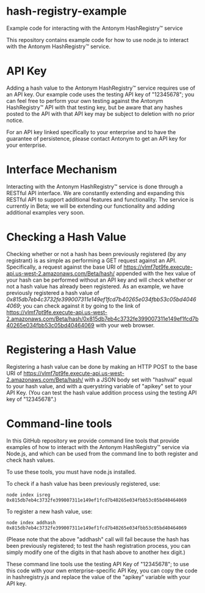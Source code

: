 # hash-registry-example
Example code for interacting with the Antonym HashRegistry™ service


This repository contains example code for how to use node.js to interact with the Antonym HashRegistry™ service.


# API Key

Adding a hash value to the Antonym HashRegistry™ service requires use of an API key.  Our example code uses the testing API key of "12345678"; you can feel free to perform your own testing against the Antonym HashRegistry™ API with that testing key, but be aware that any hashes posted to the API with that API key may be subject to deletion with no prior notice.  

For an API key linked specifically to your enterprise and to have the guarantee of persistence, please contact Antonym to get an API key for your enterprise.


# Interface Mechanism

Interacting with the Antonym HashRegistry™ service is done through a RESTful API interface.  We are constantly extending and expanding this RESTful API to support additional features and functionality.  The service is currently in Beta; we will be extending our functionality and adding additional examples very soon.


# Checking a Hash Value

Checking whether or not a hash has been previously registered (by any registrant) is as simple as performing a GET request against an API.  Specifically, a request against the base URI of https://vlmf7pt9fe.execute-api.us-west-2.amazonaws.com/Beta/hash/ appended with the hex value of your hash can be performed without an API key and will check whether or not a hash value has already been registered.  As an example, we have previously registered a hash value of *0x815db7eb4c3732fe399007311e149ef1fcd7b40265e034fbb53c05bd40464069*; you can check against it by going to the link of https://vlmf7pt9fe.execute-api.us-west-2.amazonaws.com/Beta/hash/0x815db7eb4c3732fe399007311e149ef1fcd7b40265e034fbb53c05bd40464069 with your web browser.


# Registering a Hash Value

Registering a hash value can be done by making an HTTP POST to the base URI of https://vlmf7pt9fe.execute-api.us-west-2.amazonaws.com/Beta/hash/ with a JSON body set with "hashval" equal to your hash value, and with a querystring variable of "apikey" set to your API Key.  (You can test the hash value addition process using the testing API key of "12345678".)


# Command-line tools

In this GitHub repository we provide command line tools that provide examples of how to interact with the Antonym HashRegistry™ service via Node.js, and which can be used from the command line to both register and check hash values. 

To use these tools, you must have node.js installed.

To check if a hash value has been previously registered, use:
	

	node index isreg 0x815db7eb4c3732fe399007311e149ef1fcd7b40265e034fbb53c05bd40464069


To register a new hash value, use:
	

	node index addhash 0x815db7eb4c3732fe399007311e149ef1fcd7b40265e034fbb53c05bd40464069


(Please note that the above "addhash" call will fail because the hash has been previously registered; to test the hash registration process, you can simply modify one of the digits in that hash above to another hex digit.)

These command line tools use the testing API Key of "12345678"; to use this code with your own enterprise-specific API Key, you can copy the code in hashregistry.js and replace the value of the "apikey" variable with your API key.




